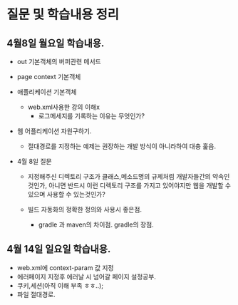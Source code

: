 # 질문 및 학습내용 정리
 ## 4월8일 월요일 학습내용.
   - out 기본객체의 버퍼관련 메서드
   
   - page context 기본객체
   
   - 애플리케이션 기본객체
     * web.xml사용한 강의 이해x
        * 로그메세지를 기록하는 이유는 무엇인가?
   
   - 웹 어플리케이션 자원구하기.
       - 절대경로를 지정하는 예제는 권장하는 개발 방식이 아니라하여 대충 훑음.     
 - 4월 8일 질문
    - 지정해주신 디렉토리 구조가 클래스,메소드명의 규제처럼 
      개발자들간의 약속인것인가, 아니면 반드시 이런 디렉토리 구조를
      가지고 있어야지만 웹을 개발할 수 있으며 사용할 수 있는것인가?
    
    - 빌드 자동화의 정확한 정의와 사용시 좋은점.
      - gradle 과 maven의 차이점. gradle의 장점.
      
## 4월 14일 일요일 학습내용.
  - web.xml에 context-param 값 지정
  - 에러페이지 지정후 에러날 시 넘어갈 페이지 설정공부.
  - 쿠키,세션(아직 이해 부족 ㅎㅎ..);
  - 파일 절대경로.
 
    
    
    
   
         
    
    